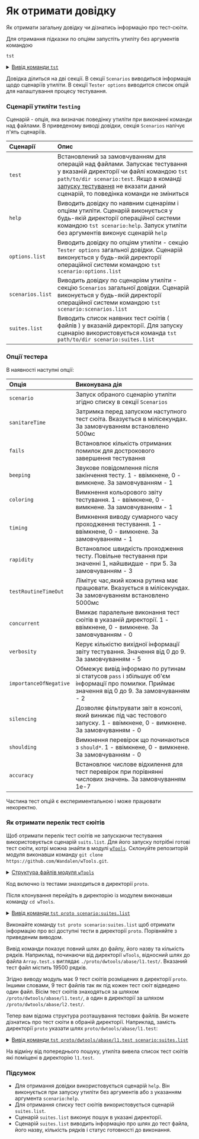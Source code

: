 # Як отримати довідку

Як отримати загальну довідку чи дізнатись інформацію про тест-сюіти.

Для отримання підказки по опціям запустіть утиліту без аргументів командою

```
tst
```

<details>
  <summary><u>Вивід команди <code>tst</code></u></summary>

```
[user@user ~]$ tst
Scenarios :
  test : run tests, default scenario
  help : get help
  options.list : list available options
  scenarios.list : list available scenarios
  suites.list : list available suites

Tester options
  scenario : Name of scenario to launch. To get scenarios list use scenario : "scenarios.list". Try: "node Some.test.js scenario:scenarios.list"
  sanitareTime : Delay between runs of test suites and after the last to get sure nothing throwen asynchronously later.
  fails : Maximum number of fails allowed before shutting down testing.
  beeping : Make diagnosticBeep sound after testing to let developer know it's done.
  coloring : Switch on/off coloring.
  timing : Switch on/off measuing of time.
  rapidity : How rapid teststing should be done. Increasing of the option decrase number of test routine to be executed. For rigorous testing 0 or 1 should be used. 5 for the fastest. Default is 3.
  routineTimeOut : Limits the time that each test routine can use. If execution of routine takes too long time then fail will be reaported and error throwen. Default is 5000 ms.
  concurrent : Runs test suite in parallel with other test suites.
  verbosity : Level of details of report. Zero for nothing, one for single line report, nine for maximum verbosity. Default is 5. Short-cut: "v". Try: "node Some.test.js v:2"
  importanceOfNegative : Increase verbosity of test checks which fails. It helps to see only fails and hide passes. Default is 9. Short-cut: "n".
  silencing : Hooking and silencing of object's of testing console output to make clean report of testing.
  shoulding : Switch on/off all should* tests checks.
  accuracy : Change default accuracy. Each test routine could have own accuracy, which cant be overwritten by this option.

```

</details>

Довідка ділиться на дві секції. В секції `Scenarios` виводиться інформація щодо сценаріїв утиліти. В секції `Tester options` виводится список опцій для налаштування процесу тестування.

### Сценарії утиліти `Testing`

Сценарій - опція, яка визначає поведінку утиліти при виконанні команди над файлами. В приведеному виводі довідки, секція `Scenarios` налічує п'ять сценаріїв. 

| Сценарії         | Опис                                      |
|:-----------------|:------------------------------------------|
| `test`           | Встановлений за замовчуванням для операцій над файлами. Запускає тестування у вказаній директорії чи файлі командою `tst path/to/dir scenario:test`. Якщо в команді [запуску тестування](Running.md) не вказати даний сценарій, то поведінка команди не зміниться |
| `help`           | Виводить довідку по наявним сценаріям і опціям утиліти. Сценарій виконується у будь-якій директорії операційної системи командою `tst scenario:help`. Запуск утиліти без аргументів виконує сценарій `help` |
| `options.list`   | Виводить довідку по опціям утиліти - секцію `Tester options` загальної довідки. Сценарій виконується у будь-якій директорії операційної системи командою `tst scenario:options.list` |
| `scenarios.list` | Виводить довідку по сценаріям утиліти - секцію `Scenarios` загальної довідки. Сценарій виконується у будь-якій директорії операційної системи командою `tst scenario:scenarios.list` |
| `suites.list`     | Виводить список наявних тест сюітів ( файлів ) у вказаній директорії. Для запуску сценарію використовується команда `tst path/to/dir scenario:suites.list` |

### Опції тестера

В наявності наступні опції:

| Опція               | Виконувана дія                                                        |
|:--------------------|:----------------------------------------------------------------------|
| `scenario`          | Запуск обраного сценарію утиліти згідно списку в секції `Scenarios`   |
| `sanitareTime`      | Затримка перед запуском наступного тест сюіта. Вказується в мілісекундах. За замовчуванням встановлено 500мс |
| `fails`             | Встановлює кількість отриманих помилок для дострокового завершення тестування |
| `beeping`           | Звукове повідомлення після закінчення тесту. 1 - ввімкнене, 0 - вимкнене. За замовчуванням - 1 |
| `coloring`          | Вимкнення кольорового звіту тестування. 1 - ввімкнене, 0 - вимкнене. За замовчуванням - 1 |
| `timing`            | Вимкнення виводу сумарного часу проходження тестування. 1 - ввімкнене, 0 - вимкнене. За замовчуванням - 1 |
| `rapidity`          | Встановлює швидкість проходження тесту. Повільне тестування при значенні 1, найшвидше - при 5. За замовчуванням - 3 |
| `testRoutineTimeOut`| Лімітує час,який кожна рутина має працювати. Вказується в мілісекундах. За замовчуванням встановлено 5000мс |
| `concurrent`        | Вмикає паралельне виконання тест сюітів в указаній директорії. 1 - ввімкнене, 0 - вимкнене. За замовчуванням - 0 |
| `verbosity`         | Керує кількістю вихідної інформації звіту тестування. Значення від 0 до 9. За замовчуванням - 5 |
| `importanceOfNegative` | Обмежує вивід інформаю по рутинам зі статусов `pass` і збільшує об'єм інформації про помилки. Приймає значення від 0 до 9. За замовчуванням - 2 |
| `silencing`         | Дозволяє фільтрувати звіт в консолі, який виникає під час тестового запуску. 1 - ввімкнене, 0 - вимкнене. За замовчуванням - 0 |
| `shoulding`         | Вимкнення перевірок що починаються з `should*`. 1 - ввімкнене, 0 - вимкнене. За замовчуванням - 0 |
| `accuracy`          | Встановлює числове відхилення для тест перевірок при порівнянні числових значень. За замовчуванням 1е-7 |

Частина тест опцій є експериментальною і може працювати некоректно. 

### Як отримати перелік тест сюітів

Щоб отримати перелік тест сюітів не запускаючи тестування використовується сценарій `suits.list`. Для його запуску потрібні готові тест сюіти, котрі можна знайти в модулі [`wTools`](<https://github.com/Wandalen/wTools>). Склонуйте репозиторій модуля виконавши команду `git clone https://github.com/Wandalen/wTools.git`.

<details>
  <summary><u>Структура файлів модуля <code>wTools</code></u></summary>

```
wTools
   ├── .git
   ├── doc
   ├── out
   ├── proto
   ├── sample
   ├── ...
   └── package.json

```

</details>

Код включно із тестами знаходиться в директорії `proto`.

Після клонування перейдіть в директорію із модулем виконавши команду `cd wTools`.

<details>
  <summary><u>Вивід команди <code>tst proto scenario:suites.list</code></u></summary>

```
[user@user ~]$ tst proto scenario:suites.list

/.../wTools/proto/dwtools/abase/l1.test/Array.test.s:19500 - enabled
/.../wTools/proto/dwtools/abase/l1.test/Diagnostics.test.s:309 - enabled
/.../wTools/proto/dwtools/abase/l1.test/Entity.test.s:808 - enabled
/.../wTools/proto/dwtools/abase/l1.test/Map.test.s:4034 - enabled
/.../wTools/proto/dwtools/abase/l1.test/Regexp.test.s:1749 - enabled
/.../wTools/proto/dwtools/abase/l1.test/Routine.test.s:1558 - enabled
/.../wTools/proto/dwtools/abase/l1.test/String.test.s:3887 - enabled
/.../wTools/proto/dwtools/abase/l1.test/Typing.test.s:97 - enabled
/.../wTools/proto/dwtools/abase/l2.test/StringTools.test.s:10462 - enabled
9 test suites

```

</details>

Виконайте команду `tst proto scenario:suites.list` щоб отримати інформацію про всі доступні тести в директорії `proto`. Порівняйте з приведеним виводом.

Вивід команди показує повний шлях до файлу, його назву та кількість рядків. Наприклад, починаючи від директорії `wTools`, відносний шлях до файла `Array.test.s` виглядає `./proto/dwtools/abase/l1.test/`. Вказаний тест файл містить 19500 рядків.

Згідно виводу модуль має 9 тест сюітів розміщених в директорії `proto`. Іншими словами, 9 тест файлів так як під кожен тест сюіт відведено один файл. Вісім тест сюітів знаходяться за шляхом `/proto/dwtools/abase/l1.test/`, а один в директорії за шляхом `/proto/dwtools/abase/l2.test/`.  

Тепер вам відома структура розташування тестових файлів. Ви можете дізнатись про тест сюіти в обраній директорії. Наприклад, замість директорії `proto` указати шлях `proto/dwtools/abase/l1.test`:

<details>
  <summary><u>Вивід команди <code>tst proto/dwtools/abase/l1.test scenario:suites.list</code></u></summary>

```
[user@user ~]$ tst proto/dwtools/abase/l1.test scenario:suites.list

/.../wTools/proto/dwtools/abase/l1.test/Array.test.s:19500 - enabled
/.../wTools/proto/dwtools/abase/l1.test/Diagnostics.test.s:309 - enabled
/.../wTools/proto/dwtools/abase/l1.test/Entity.test.s:808 - enabled
/.../wTools/proto/dwtools/abase/l1.test/Map.test.s:4034 - enabled
/.../wTools/proto/dwtools/abase/l1.test/Regexp.test.s:1749 - enabled
/.../wTools/proto/dwtools/abase/l1.test/Routine.test.s:1558 - enabled
/.../wTools/proto/dwtools/abase/l1.test/String.test.s:3887 - enabled
/.../wTools/proto/dwtools/abase/l1.test/Typing.test.s:97 - enabled
8 test suites

```

</details>

На відміну від попереднього пошуку, утиліта вивела список тест сюітів які поміщені в директорію `l1.test`. 

### Підсумок

- Для отримання довідки використовується сценарій `help`. Він виконується при запуску утиліти без аргументів або з указанням аргумента `scenario:help`.
- Для отримання списку тест сюітів використовується сценарій `suites.list`.
- Сценарій `suites.list` виконує пошук в указані директорії.
- Сценарій `suites.list` виводить інформацію про шлях до тест файла, його назву, кількість рядків і статус готовності до виконання.
